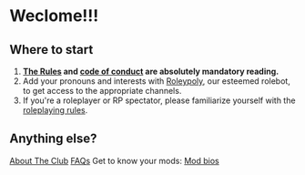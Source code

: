 # Weclome!!!

## Where to start

1. **[The Rules] and [code of conduct] are absolutely mandatory reading.** 
2. Add your pronouns and interests with [Roleypoly], our esteemed rolebot, to get access to the appropriate channels.
3. If you're a roleplayer or RP spectator, please familiarize yourself with the [roleplaying rules].

## Anything else?

[About The Club]
[FAQs]
Get to know your mods: [Mod bios]

[The Rules]: rules.html
[code of conduct]: coc.html
[Roleypoly]: https://rp.kat.cafe/s/449329889930248192
[Roleplaying rules]: rp_rules.html

[About The Club]: about.html
[FAQs]: faqs.html
[Mod bios]: mods.html